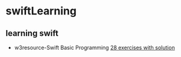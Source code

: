 # swiftLearning
## learning swift
- w3resource-Swift Basic Programming [28 exercises with solution](https://w3resource.com/swift-programming-exercises/basic/index.php)
